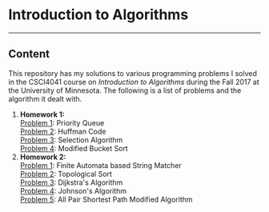 # Introduction to Algorithms 
---
## Content 
This repository has my solutions to various programming problems I solved in the CSCI4041 course on _Introduction to Algorithms_ during the Fall 2017 at the University of Minnesota.
The following is a list of problems and the algorithm it dealt with.

 1. **Homework 1:**  
    [Problem 1][problem11]: Priority Queue  
    [Problem 2][problem12]: Huffman Code  
    [Problem 3][problem13]: Selection Algorithm  
    [Problem 4][problem14]: Modified Bucket Sort  
2. **Homework 2:**  
    [Problem 1][problem21]: Finite Automata based String Matcher  
    [Problem 2][problem22]: Topological Sort  
    [Problem 3][problem23]: Dijkstra's Algorithm  
    [Problem 4][problem24]: Johnson's Algorithm  
    [Problem 5][problem25]: All Pair Shortest Path Modified Algorithm  



[problem11]: <https://github.com/gupta409/CSCI4041/tree/master/src/com/csci4041/hw1/problem1>
[problem12]: <https://github.com/gupta409/CSCI4041/tree/master/src/com/csci4041/hw1/problem2>
[problem13]: <https://github.com/gupta409/CSCI4041/tree/master/src/com/csci4041/hw1/problem3>
[problem14]: <https://github.com/gupta409/CSCI4041/tree/master/src/com/csci4041/hw1/problem4>
[problem21]: <https://github.com/gupta409/CSCI4041/tree/master/src/com/csci4041/hw2/problem1>
[problem22]: <https://github.com/gupta409/CSCI4041/tree/master/src/com/csci4041/hw2/problem2>
[problem23]: <https://github.com/gupta409/CSCI4041/tree/master/src/com/csci4041/hw2/problem3>
[problem24]: <https://github.com/gupta409/CSCI4041/tree/master/src/com/csci4041/hw2/problem4>
[problem25]: <https://github.com/gupta409/CSCI4041/tree/master/src/com/csci4041/hw2/problem5>